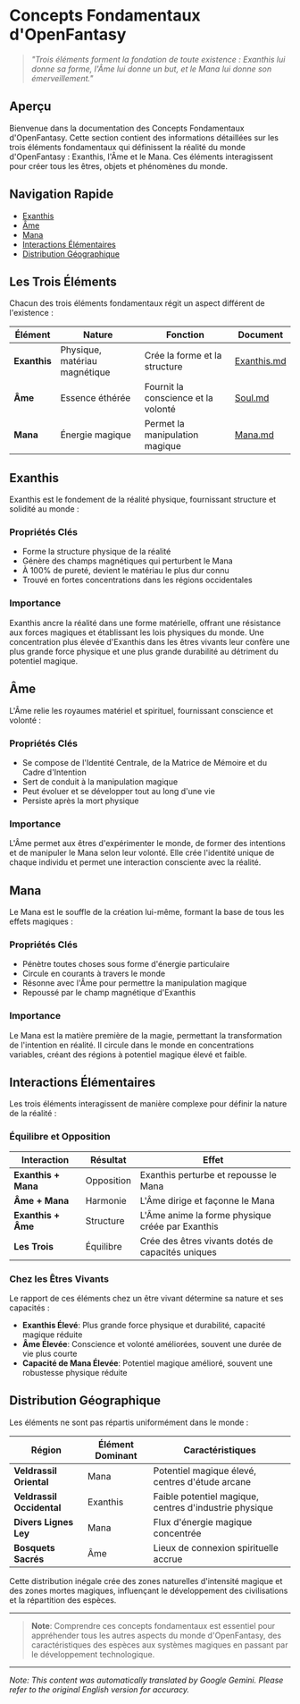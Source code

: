 # Concepts Fondamentaux d'OpenFantasy

> *"Trois éléments forment la fondation de toute existence : Exanthis lui donne sa forme, l'Âme lui donne un but, et le Mana lui donne son émerveillement."*

## Aperçu

Bienvenue dans la documentation des Concepts Fondamentaux d'OpenFantasy. Cette section contient des informations détaillées sur les trois éléments fondamentaux qui définissent la réalité du monde d'OpenFantasy : Exanthis, l'Âme et le Mana. Ces éléments interagissent pour créer tous les êtres, objets et phénomènes du monde.

## Navigation Rapide

- [Exanthis](#exanthis)
- [Âme](#âme)
- [Mana](#mana)
- [Interactions Élémentaires](#elemental-interactions)
- [Distribution Géographique](#geographical-distribution)

## Les Trois Éléments

Chacun des trois éléments fondamentaux régit un aspect différent de l'existence :

| Élément | Nature | Fonction | Document |
|---------|--------|----------|----------|
| **Exanthis** | Physique, matériau magnétique | Crée la forme et la structure | [Exanthis.md](Exanthis.md) |
| **Âme** | Essence éthérée | Fournit la conscience et la volonté | [Soul.md](Soul.md) |
| **Mana** | Énergie magique | Permet la manipulation magique | [Mana.md](Mana.md) |

## Exanthis

Exanthis est le fondement de la réalité physique, fournissant structure et solidité au monde :

### Propriétés Clés

- Forme la structure physique de la réalité
- Génère des champs magnétiques qui perturbent le Mana
- À 100% de pureté, devient le matériau le plus dur connu
- Trouvé en fortes concentrations dans les régions occidentales

### Importance

Exanthis ancre la réalité dans une forme matérielle, offrant une résistance aux forces magiques et établissant les lois physiques du monde. Une concentration plus élevée d'Exanthis dans les êtres vivants leur confère une plus grande force physique et une plus grande durabilité au détriment du potentiel magique.

## Âme

L'Âme relie les royaumes matériel et spirituel, fournissant conscience et volonté :

### Propriétés Clés

- Se compose de l'Identité Centrale, de la Matrice de Mémoire et du Cadre d'Intention
- Sert de conduit à la manipulation magique
- Peut évoluer et se développer tout au long d'une vie
- Persiste après la mort physique

### Importance

L'Âme permet aux êtres d'expérimenter le monde, de former des intentions et de manipuler le Mana selon leur volonté. Elle crée l'identité unique de chaque individu et permet une interaction consciente avec la réalité.

## Mana

Le Mana est le souffle de la création lui-même, formant la base de tous les effets magiques :

### Propriétés Clés

- Pénètre toutes choses sous forme d'énergie particulaire
- Circule en courants à travers le monde
- Résonne avec l'Âme pour permettre la manipulation magique
- Repoussé par le champ magnétique d'Exanthis

### Importance

Le Mana est la matière première de la magie, permettant la transformation de l'intention en réalité. Il circule dans le monde en concentrations variables, créant des régions à potentiel magique élevé et faible.

## Interactions Élémentaires

Les trois éléments interagissent de manière complexe pour définir la nature de la réalité :

### Équilibre et Opposition

| Interaction | Résultat | Effet |
|-------------|--------|--------|
| **Exanthis + Mana** | Opposition | Exanthis perturbe et repousse le Mana |
| **Âme + Mana** | Harmonie | L'Âme dirige et façonne le Mana |
| **Exanthis + Âme** | Structure | L'Âme anime la forme physique créée par Exanthis |
| **Les Trois** | Équilibre | Crée des êtres vivants dotés de capacités uniques |

### Chez les Êtres Vivants

Le rapport de ces éléments chez un être vivant détermine sa nature et ses capacités :

- **Exanthis Élevé**: Plus grande force physique et durabilité, capacité magique réduite
- **Âme Élevée**: Conscience et volonté améliorées, souvent une durée de vie plus courte
- **Capacité de Mana Élevée**: Potentiel magique amélioré, souvent une robustesse physique réduite

## Distribution Géographique

Les éléments ne sont pas répartis uniformément dans le monde :

| Région | Élément Dominant | Caractéristiques |
|--------|------------------|-----------------|
| **Veldrassil Oriental** | Mana | Potentiel magique élevé, centres d'étude arcane |
| **Veldrassil Occidental** | Exanthis | Faible potentiel magique, centres d'industrie physique |
| **Divers Lignes Ley** | Mana | Flux d'énergie magique concentrée |
| **Bosquets Sacrés** | Âme | Lieux de connexion spirituelle accrue |

Cette distribution inégale crée des zones naturelles d'intensité magique et des zones mortes magiques, influençant le développement des civilisations et la répartition des espèces.

---

> **Note**: Comprendre ces concepts fondamentaux est essentiel pour appréhender tous les autres aspects du monde d'OpenFantasy, des caractéristiques des espèces aux systèmes magiques en passant par le développement technologique.


---
_Note: This content was automatically translated by Google Gemini. Please refer to the original English version for accuracy._